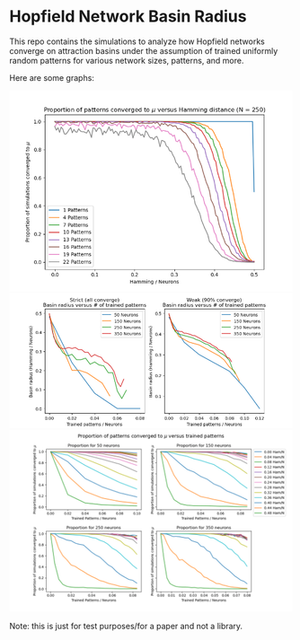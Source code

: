 # Hopfield Network Basin Radius

This repo contains the simulations to analyze how Hopfield networks converge on attraction basins under the assumption of trained uniformly random patterns for various network sizes, patterns, and more.

Here are some graphs:

![Figure radius](Figure_radius.png)
![Figure radius](Figure_basin_radius.png)
![Figure radius](Figure_trained.png)

Note: this is just for test purposes/for a paper and not a library.
